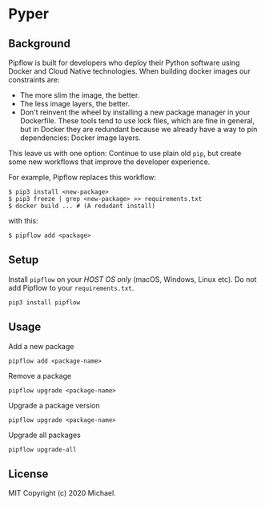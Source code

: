 # Pyper


## Background

Pipflow is built for developers who deploy their Python software using Docker and Cloud Native technologies. When 
building docker images our constraints are:

- The more slim the image, the better.
- The less image layers, the better.
- Don't reinvent the wheel by installing a new package manager in your Dockerfile. These tools tend to use 
  lock files, which are fine in general, but in Docker they are redundant because we already have a way to 
  pin dependencies: Docker image layers.
 

This leave us with one option: Continue to use plain old `pip`, but create some new workflows that improve the 
developer experience.

For example, Pipflow replaces this workflow:


    $ pip3 install <new-package>
    $ pip3 freeze | grep <new-package> >> requirements.txt
    $ docker build ... # (A redudant install)


with this:

    $ pipflow add <package>


## Setup
Install `pipflow` on your *HOST OS only* (macOS, Windows, Linux etc). Do not add Pipflow to your `requirements.txt`.

    pip3 install pipflow

## Usage

Add a new package

    pipflow add <package-name>

Remove a package

    pipflow upgrade <package-name>
    
Upgrade a package version

    pipflow upgrade <package-name>
    
Upgrade all packages
    
    pipflow upgrade-all
    
    
## License
MIT Copyright (c) 2020 Michael.

